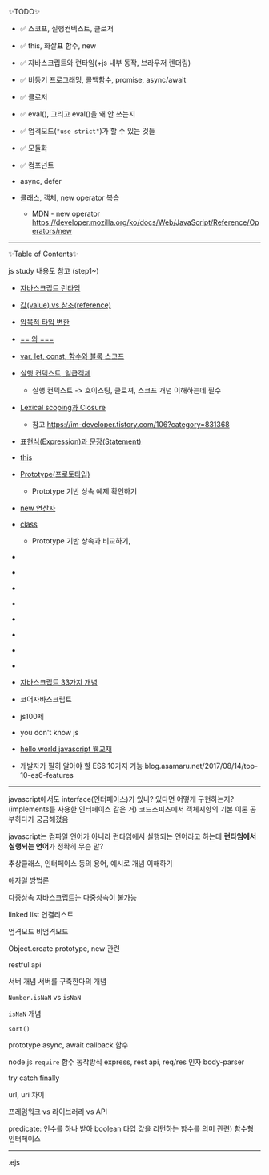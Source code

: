 ✨TODO✨

- ✅ 스코프, 실행컨텍스트, 클로저
- ✅ this, 화살표 함수, new
- ✅ 자바스크립트와 런타임(+js 내부 동작, 브라우저 렌더링)
- ✅ 비동기 프로그래밍, 콜백함수, promise, async/await
- ✅ 클로저
- ✅ eval(), 그리고 eval()을 왜 안 쓰는지
- ✅ 엄격모드(`"use strict"`)가 할 수 있는 것들
- ✅ 모듈화
- ✅ 컴포넌트

- async, defer
- 클래스, 객체, new operator 복습
  - MDN - new operator https://developer.mozilla.org/ko/docs/Web/JavaScript/Reference/Operators/new

---

✨Table of Contents✨

js study 내용도 참고 (step1~)

- [자바스크립트 런타임]()
- [값(value) vs 참조(reference)]()
- [암묵적 타입 변환]()
- [== 와 ===]()
- [var, let, const, 함수와 블록 스코프](https://github.com/pul8219/TIL/blob/master/Documents/FrontEnd-Study/step1.md)
- [실행 컨텍스트, 일급객체]('./02_executionContext.md')
  - 실행 컨텍스트 -> 호이스팅, 클로져, 스코프 개념 이해하는데 필수
- [Lexical scoping과 Closure]()
  - 참고 https://im-developer.tistory.com/106?category=831368
- [표현식(Expression)과 문장(Statement)]()
- [this]()
- [Prototype(프로토타입)]('./08_prototype.md')
  - Prototype 기반 상속 예제 확인하기
- [new 연산자]()
- [class]('./09_class.md')
  - Prototype 기반 상속과 비교하기,
- []()
- []()
- []()
- []()
- []()
- []()
- []()
- []()

- [자바스크립트 33가지 개념](https://velog.io/@jakeseo_me/2019-03-15-2303-%EC%9E%91%EC%84%B1%EB%90%A8-rmjta5a3xh)
- 코어자바스크립트
- js100제
- you don't know js
- [hello world javascript 웹교재](https://helloworldjavascript.net/)
- 개발자가 필히 알아야 할 ES6 10가지 기능 blog.asamaru.net/2017/08/14/top-10-es6-features

---

javascript에서도 interface(인터페이스)가 있나? 있다면 어떻게 구현하는지?(implements를 사용한 인터페이스 같은 거) 코드스피츠에서 객체지향의 기본 이론 공부하다가 궁금해졌음

javascript는 컴파일 언어가 아니라 런타임에서 실행되는 언어라고 하는데 **런타임에서 실행되는 언어**가 정확히 무슨 말?

추상클래스, 인터페이스 등의 용어, 예시로 개념 이해하기

애자일 방법론

다중상속
자바스크립트는 다중상속이 불가능

linked list
연결리스트

엄격모드
비엄격모드

Object.create
prototype, new 관련

restful api

서버 개념
서버를 구축한다의 개념

`Number.isNaN` vs `isNaN`

`isNaN` 개념

`sort()`

prototype
async, await
callback 함수

node.js `require` 함수 동작방식
express, rest api, req/res 인자
body-parser

try catch finally

url, uri 차이

프레임워크 vs 라이브러리 vs API

predicate: 인수를 하나 받아 boolean 타입 값을 리턴하는 함수를 의미
관련) 함수형 인터페이스

---

.ejs
